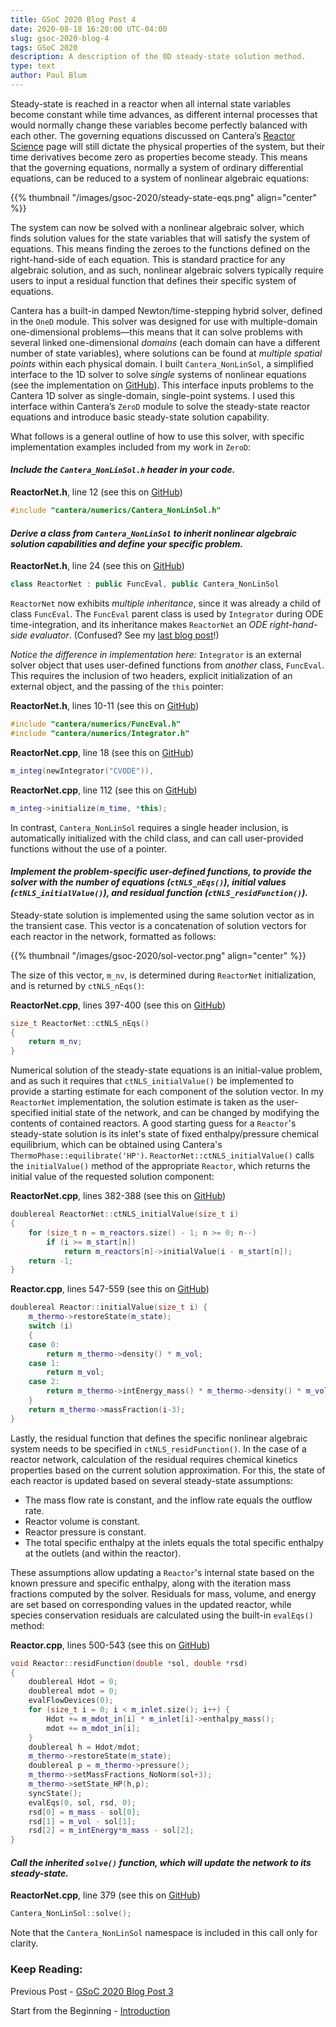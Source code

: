 ```yaml
---
title: GSoC 2020 Blog Post 4
date: 2020-08-18 16:20:00 UTC-04:00
slug: gsoc-2020-blog-4
tags: GSoC 2020
description: A description of the 0D steady-state solution method.
type: text
author: Paul Blum
---
```


Steady-state is reached in a reactor when all internal state variables become constant while time advances, as different internal processes that would normally change these variables become perfectly balanced with each other. The governing equations discussed on Cantera’s [Reactor Science](https://cantera.org/science/reactors.html) page will still dictate the physical properties of the system, but their time derivatives become zero as properties become steady. This means that the governing equations, normally a system of ordinary differential equations, can be reduced to a system of nonlinear algebraic equations:

{{% thumbnail "/images/gsoc-2020/steady-state-eqs.png" align="center" %}}
<!-- TEASER_END -->

The system can now be solved with a nonlinear algebraic solver, which finds solution values for the state variables that will satisfy the system of equations. This means finding the zeroes to the functions defined on the right-hand-side of each equation. This is standard practice for any algebraic solution, and as such, nonlinear algebraic solvers typically require users to input a residual function that defines their specific system of equations.

Cantera has a built-in damped Newton/time-stepping hybrid solver, defined in the `OneD` module. This solver was designed for use with multiple-domain one-dimensional problems—this means that it can solve problems with several linked one-dimensional *domains* (each domain can have a different number of state variables), where solutions can be found at *multiple spatial points* within each physical domain. I built `Cantera_NonLinSol`, a simplified interface to the 1D solver to solve *single* systems of nonlinear equations (see the implementation on [GitHub](https://github.com/paulblum/cantera/blob/0DSS/include/cantera/numerics/Cantera_NonLinSol.h)). This interface inputs problems to the Cantera 1D solver as single-domain, single-point systems. I used this interface within Cantera’s `ZeroD` module to solve the steady-state reactor equations and introduce basic steady-state solution capability.

What follows is a general outline of how to use this solver, with specific implementation examples included from my work in `ZeroD`:

#### *Include the `Cantera_NonLinSol.h` header in your code.*

**ReactorNet.h**, line 12 (see this on [GitHub](https://github.com/paulblum/cantera/blob/ca36e253bd28c6d507eace5b6f1199cac64d8909/include/cantera/zeroD/ReactorNet.h#L12))

```c++
#include "cantera/numerics/Cantera_NonLinSol.h"
```

#### *Derive a class from `Cantera_NonLinSol` to inherit nonlinear algebraic solution capabilities and define your specific problem.*

**ReactorNet.h**, line 24 (see this on [GitHub](https://github.com/paulblum/cantera/blob/ca36e253bd28c6d507eace5b6f1199cac64d8909/include/cantera/zeroD/ReactorNet.h#L24))

```c++
class ReactorNet : public FuncEval, public Cantera_NonLinSol
```

`ReactorNet` now exhibits *multiple inheritance*, since it was already a child of class `FuncEval`. The `FuncEval` parent class is used by `Integrator` during ODE time-integration, and its inheritance makes `ReactorNet` an *ODE right-hand-side evaluator*. (Confused? See my [last blog post](https://cantera.org/blog/gsoc-2020-blog-3)!)

*Notice the difference in implementation here:* `Integrator` is an external solver object that uses user-defined functions from *another* class, `FuncEval`. This requires the inclusion of two headers, explicit initialization of an external object, and the passing of the `this` pointer:

**ReactorNet.h**, lines 10-11 (see this on [GitHub](https://github.com/paulblum/cantera/blob/ca36e253bd28c6d507eace5b6f1199cac64d8909/include/cantera/zeroD/ReactorNet.h#L10))

```c++
#include "cantera/numerics/FuncEval.h"
#include "cantera/numerics/Integrator.h"
```

**ReactorNet.cpp**, line 18 (see this on [GitHub](https://github.com/paulblum/cantera/blob/ca36e253bd28c6d507eace5b6f1199cac64d8909/src/zeroD/ReactorNet.cpp#L18))

```c++
m_integ(newIntegrator("CVODE")),
```
    
**ReactorNet.cpp**, line 112 (see this on [GitHub](https://github.com/paulblum/cantera/blob/ca36e253bd28c6d507eace5b6f1199cac64d8909/src/zeroD/ReactorNet.cpp#L112))

```c++
m_integ->initialize(m_time, *this);
```

In contrast, `Cantera_NonLinSol` requires a single header inclusion, is automatically initialized with the child class, and can call user-provided functions without the use of a pointer.

#### *Implement the problem-specific user-defined functions, to provide the solver with the number of equations (`ctNLS_nEqs()`), initial values (`ctNLS_initialValue()`), and residual function (`ctNLS_residFunction()`).*

Steady-state solution is implemented using the same solution vector as in the transient case. This vector is a concatenation of solution vectors for each reactor in the network, formatted as follows:

{{% thumbnail "/images/gsoc-2020/sol-vector.png" align="center" %}}

The size of this vector, `m_nv`, is determined during `ReactorNet` initialization, and is returned by `ctNLS_nEqs()`:

**ReactorNet.cpp**, lines 397-400 (see this on [GitHub](https://github.com/paulblum/cantera/blob/ca36e253bd28c6d507eace5b6f1199cac64d8909/src/zeroD/ReactorNet.cpp#L397))

```c++
size_t ReactorNet::ctNLS_nEqs()
{
    return m_nv;
}
```

Numerical solution of the steady-state equations is an initial-value problem, and as such it requires that `ctNLS_initialValue()` be implemented to provide a starting estimate for each component of the solution vector. In my `ReactorNet` implementation, the solution estimate is taken as the user-specified initial state of the network, and can be changed by modifying the contents of contained reactors. A good starting guess for a `Reactor`'s steady-state solution is its inlet's state of fixed enthalpy/pressure chemical equilibrium, which can be obtained using Cantera's `ThermoPhase::equilibrate('HP')`. `ReactorNet::ctNLS_initialValue()` calls the `initialValue()` method of the appropriate `Reactor`, which returns the initial value of the requested solution component:

**ReactorNet.cpp**, lines 382-388 (see this on [GitHub](https://github.com/paulblum/cantera/blob/ca36e253bd28c6d507eace5b6f1199cac64d8909/src/zeroD/ReactorNet.cpp#L382))

```c++
doublereal ReactorNet::ctNLS_initialValue(size_t i)
{
    for (size_t n = m_reactors.size() - 1; n >= 0; n--)
        if (i >= m_start[n])
            return m_reactors[n]->initialValue(i - m_start[n]);
    return -1;
}
```

**Reactor.cpp**, lines 547-559 (see this on [GitHub](https://github.com/paulblum/cantera/blob/ca36e253bd28c6d507eace5b6f1199cac64d8909/src/zeroD/Reactor.cpp#L547))

```c++
doublereal Reactor::initialValue(size_t i) {
    m_thermo->restoreState(m_state);
    switch (i)
    {
    case 0:
        return m_thermo->density() * m_vol;
    case 1:
        return m_vol;
    case 2:
        return m_thermo->intEnergy_mass() * m_thermo->density() * m_vol;
    }
    return m_thermo->massFraction(i-3);
}
```

Lastly, the residual function that defines the specific nonlinear algebraic system needs to be specified in `ctNLS_residFunction()`. In the case of a reactor network, calculation of the residual requires chemical kinetics properties based on the current solution approximation. For this, the state of each reactor is updated based on several steady-state assumptions:

- The mass flow rate is constant, and the inflow rate equals the outflow rate.
- Reactor volume is constant.
- Reactor pressure is constant.
- The total specific enthalpy at the inlets equals the total specific enthalpy at the outlets (and within the reactor).

These assumptions allow updating a `Reactor`'s internal state based on the known pressure and specific enthalpy, along with the iteration mass fractions computed by the solver. Residuals for mass, volume, and energy are set based on corresponding values in the updated reactor, while species conservation residuals are calculated using the built-in `evalEqs()` method:

**Reactor.cpp**, lines 500-543 (see this on [GitHub](https://github.com/paulblum/cantera/blob/ca36e253bd28c6d507eace5b6f1199cac64d8909/src/zeroD/Reactor.cpp#L500))

```c++
void Reactor::residFunction(double *sol, double *rsd)
{
    doublereal Hdot = 0;
    doublereal mdot = 0;
    evalFlowDevices(0);
    for (size_t i = 0; i < m_inlet.size(); i++) {
        Hdot += m_mdot_in[i] * m_inlet[i]->enthalpy_mass();
        mdot += m_mdot_in[i];
    }
    doublereal h = Hdot/mdot;
    m_thermo->restoreState(m_state);
    doublereal p = m_thermo->pressure();
    m_thermo->setMassFractions_NoNorm(sol+3);
    m_thermo->setState_HP(h,p);
    syncState();
    evalEqs(0, sol, rsd, 0);
    rsd[0] = m_mass - sol[0];
    rsd[1] = m_vol - sol[1];
    rsd[2] = m_intEnergy*m_mass - sol[2];
}
```

#### *Call the inherited `solve()` function, which will update the network to its steady-state.*

**ReactorNet.cpp**, line 379 (see this on [GitHub](https://github.com/paulblum/cantera/blob/ca36e253bd28c6d507eace5b6f1199cac64d8909/src/zeroD/ReactorNet.cpp#L379))

```c++
Cantera_NonLinSol::solve();
```

Note that the `Cantera_NonLinSol` namespace is included in this call only for clarity.

### Keep Reading:

Previous Post - [GSoC 2020 Blog Post 3](https://cantera.org/blog/gsoc-2020-blog-3)

Start from the Beginning - [Introduction](https://cantera.org/blog/gsoc-2020-intro)
